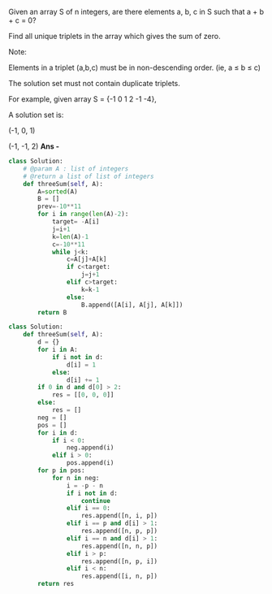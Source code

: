 Given an array S of n integers, are there elements a, b, c in S such that a + b + c = 0?

Find all unique triplets in the array which gives the sum of zero.

Note:

Elements in a triplet (a,b,c) must be in non-descending order. (ie, a ≤ b ≤ c)

The solution set must not contain duplicate triplets.

For example, given array S = {-1 0 1 2 -1 -4},

A solution set is:

(-1, 0, 1)

(-1, -1, 2)
<b> Ans - </b>

```python
class Solution:
	# @param A : list of integers
	# @return a list of list of integers
	def threeSum(self, A):
        A=sorted(A)
        B = []
        prev=-10**11
        for i in range(len(A)-2):
            target= -A[i]
            j=i+1
            k=len(A)-1
            c=-10**11
            while j<k:
                c=A[j]+A[k]
                if c<target:
                    j=j+1
                elif c>target:
                    k=k-1
                else:
                    B.append([A[i], A[j], A[k]])
        return B
```

```python
class Solution:
    def threeSum(self, A):
        d = {}
        for i in A:
            if i not in d:
                d[i] = 1
            else:
                d[i] += 1
        if 0 in d and d[0] > 2:
            res = [[0, 0, 0]]
        else:
            res = []
        neg = []
        pos = []
        for i in d:
            if i < 0:
                neg.append(i)
            elif i > 0:
                pos.append(i)
        for p in pos:
            for n in neg:
                i = -p - n
                if i not in d:
                    continue
                elif i == 0:
                    res.append([n, i, p])
                elif i == p and d[i] > 1:
                    res.append([n, p, p])
                elif i == n and d[i] > 1:
                    res.append([n, n, p])
                elif i > p:
                    res.append([n, p, i])
                elif i < n:
                    res.append([i, n, p])
        return res
```
